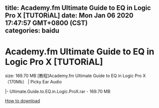 
title: Academy.fm Ultimate Guide to EQ in Logic Pro X [TUTORiAL]
date: Mon Jan 06 2020 17:47:57 GMT+0800 (CST)    
categories: baidu
---

# Academy.fm Ultimate Guide to EQ in Logic Pro X [TUTORiAL]
size: 169.70 MB
 [教程]Academy.fm Ultimate Guide to EQ in Logic Pro X（170Mb） | Picky Ear Audio
 
|- Ultimate.Guide.to.EQ.in.Logic.ProX.rar - 169.70 MB

[How to download](https://bpcam.bemobtrk.com/go/2ceec3aa-1ca2-46d6-b9ff-aaa5c184517c?jno=5154)